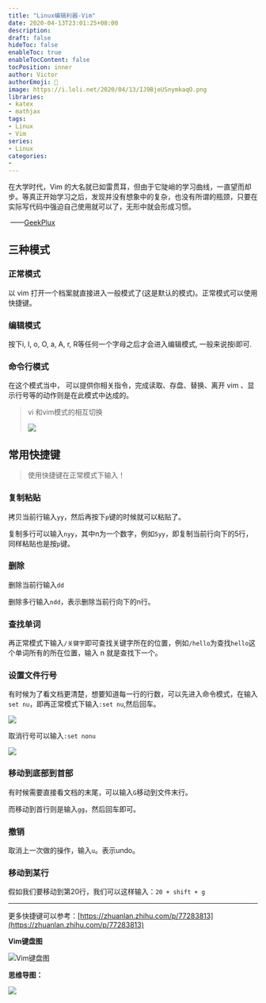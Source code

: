 ```yaml
---
title: "Linux编辑利器-Vim"
date: 2020-04-13T23:01:25+08:00
description:
draft: false
hideToc: false
enableToc: true
enableTocContent: false
tocPosition: inner
author: Victor
authorEmoji: 👻
image: https://i.loli.net/2020/04/13/IJ9BjeUSnymkaqO.png
libraries:
- katex
- mathjax
tags:
- Linux
- Vim
series:
- Linux
categories:
-
---
```




在大学时代，Vim 的大名就已如雷贯耳，但由于它陡峭的学习曲线，一直望而却步。等真正开始学习之后，发现并没有想象中的复杂，也没有所谓的瓶颈，只要在实际写代码中强迫自己使用就可以了，无形中就会形成习惯。

​																														——[GeekPlux](https://geekplux.com/)

<!--more-->



## 三种模式

### 正常模式

以 vim 打开一个档案就直接进入一般模式了(这是默认的模式)。正常模式可以使用快捷键。

### 编辑模式

按下i, I, o, O, a, A, r, R等任何一个字母之后才会进入编辑模式, 一般来说按i即可.

### 命令行模式

在这个模式当中， 可以提供你相关指令，完成读取、存盘、替换、离开 vim 、显示行号等的动作则是在此模式中达成的。



> vi 和vim模式的相互切换 
>
> ![](https://gitee.com/wujiahong1998/MyBed/raw/master/img/image-20200413231804533.png)

## 常用快捷键

> 使用快捷键在正常模式下输入！

### 复制粘贴

拷贝当前行输入`yy`，然后再按下`p`键的时候就可以粘贴了。

复制多行可以输入`nyy`，其中n为一个数字，例如`5yy`，即复制当前行向下的5行，同样粘贴也是按`p`键。

### 删除

删除当前行输入`dd`

删除多行输入`ndd`，表示删除当前行向下的n行。

### 查找单词

再正常模式下输入`/关键字`即可查找关键字所在的位置，例如`/hello`为查找`hello`这个单词所有的所在位置，输入 n 就是查找下一个。

### 设置文件行号

有时候为了看文档更清楚，想要知道每一行的行数，可以先进入命令模式，在输入`set nu`，即再正常模式下输入`:set nu`,然后回车。

![](https://gitee.com/wujiahong1998/MyBed/raw/master/img/20200413232700.png)

取消行号可以输入`:set nonu`

![](https://gitee.com/wujiahong1998/MyBed/raw/master/img/20200413232801.png)

### 移动到底部到首部

有时候需要直接看文档的末尾，可以输入`G`移动到文件末行。

而移动到首行则是输入`gg`，然后回车即可。

### 撤销

取消上一次做的操作，输入`u`。表示undo。

### 移动到某行

假如我们要移动到第20行，我们可以这样输入：`20 + shift + g`

---

更多快捷键可以参考：[https://zhuanlan.zhihu.com/p/77283813](https://zhuanlan.zhihu.com/p/77283813)

**Vim键盘图**

![Vim键盘图](https://gitee.com/wujiahong1998/MyBed/raw/master/img/20200413233349.png)

**思维导图：**

![](https://i.loli.net/2020/04/13/Iq1N3uvcxZP6ObV.png)